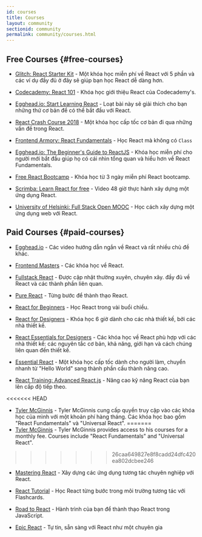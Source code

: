 ```yaml
---
id: courses
title: Courses
layout: community
sectionid: community
permalink: community/courses.html
---
```


## Free Courses {#free-courses}

- [Glitch: React Starter Kit](https://glitch.com/glimmer/post/react-starter-kit) - Một khóa học miễn phí về React với 5 phần và các ví dụ đầy đủ ở đây sẽ giúp bạn học React dễ dàng hơn.

- [Codecademy: React 101](https://www.codecademy.com/learn/react-101) - Khóa học giới thiệu React của Codecademy's.

- [Egghead.io: Start Learning React](https://egghead.io/courses/start-learning-react) - Loạt bài này sẽ giải thích cho bạn những thứ cơ bản để có thể bắt đầu với React.

- [React Crash Course 2018](https://www.youtube.com/watch?v=Ke90Tje7VS0) - Một khóa học cấp tốc cơ bản đi qua những vấn đề trong React.

- [Frontend Armory: React Fundamentals](https://frontarm.com/courses/react-fundamentals/) - Học React mà không có `Class`

- [Egghead.io: The Beginner's Guide to ReactJS](https://egghead.io/courses/the-beginner-s-guide-to-react) - Khóa học miễn phí cho người mới bắt đầu giúp họ có cái nhìn tổng quan và hiểu hơn về React Fundamentals.

- [Free React Bootcamp](https://tylermcginnis.com/free-react-bootcamp/) - Khóa học từ 3 ngày miễn phí React bootcamp.

- [Scrimba: Learn React for free](https://scrimba.com/g/glearnreact) - Video 48 giờ thực hành xây dựng một ứng dụng React.

- [University of Helsinki: Full Stack Open MOOC](https://fullstackopen.com/en/) - Học cách xây dựng một ứng dụng web với React.


## Paid Courses {#paid-courses}

- [Egghead.io](https://egghead.io/browse/frameworks/react) - Các video hướng dẫn ngắn về React và rất nhiều chủ đề khác.

- [Frontend Masters](https://frontendmasters.com/learn/react/) - Các khóa học về React.

- [Fullstack React](https://www.fullstackreact.com/) - Được cập nhật thường xuyên, chuyên xây. đầy đủ về React và các thành phần liên quan.

- [Pure React](https://daveceddia.com/pure-react/) - Từng bước để thành thạo React.

- [React for Beginners](https://reactforbeginners.com/) - Học React trong vài buổi chiều.

- [React for Designers](https://designcode.io/react) - Khóa học 6 giờ dành cho các nhà thiết kế, bởi các nhà thiết kế.

- [React Essentials for Designers](https://learnreact.design) - Các khóa học về React phù hợp với các nhà thiết kế: các nguyên tắc cơ bản, khả năng, giới hạn và cách chúng liên quan đến thiết kế.

- [Essential React](https://learnreact.com/lessons/2018-essential-react-1-overview) - Một khóa học cấp tốc dành cho người làm, chuyển nhanh từ "Hello World" sang thành phần cấu thành nâng cao.

- [React Training: Advanced React.js](https://courses.reacttraining.com/p/advanced-react) - Nâng cao kỹ năng React của bạn lên cấp độ tiếp theo.

<<<<<<< HEAD
- [Tyler McGinnis](https://tylermcginnis.com/courses) - Tyler McGinnis cung cấp quyền truy cập vào các khóa học của mình với một khoản phí hàng tháng. Các khóa học bao gồm "React Fundamentals" và "Universal React".
=======
- [Tyler McGinnis](https://ui.dev/) - Tyler McGinnis provides access to his courses for a monthly fee. Courses include "React Fundamentals" and "Universal React".
>>>>>>> 26caa649827e8f8cadd24dfc420ea802dcbee246

- [Mastering React](https://codewithmosh.com/p/mastering-react/) - Xây dựng các ứng dụng tương tác chuyên nghiệp với React.

- [React Tutorial](https://react-tutorial.app) - Học React từng bước trong môi trường tương tác với Flashcards.

- [Road to React](https://www.roadtoreact.com/) - Hành trình của bạn để thành thạo React trong JavaScript.

- [Epic React](https://epicreact.dev/) - Tự tin, sẵn sàng với React như một chuyên gia
